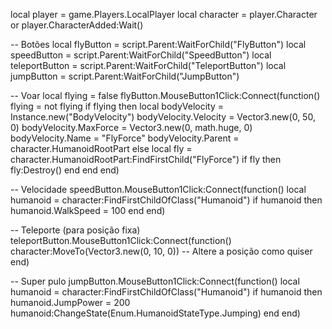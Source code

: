 local player = game.Players.LocalPlayer
local character = player.Character or player.CharacterAdded:Wait()

-- Botões
local flyButton = script.Parent:WaitForChild("FlyButton")
local speedButton = script.Parent:WaitForChild("SpeedButton")
local teleportButton = script.Parent:WaitForChild("TeleportButton")
local jumpButton = script.Parent:WaitForChild("JumpButton")

-- Voar
local flying = false
flyButton.MouseButton1Click:Connect(function()
	flying = not flying
	if flying then
		local bodyVelocity = Instance.new("BodyVelocity")
		bodyVelocity.Velocity = Vector3.new(0, 50, 0)
		bodyVelocity.MaxForce = Vector3.new(0, math.huge, 0)
		bodyVelocity.Name = "FlyForce"
		bodyVelocity.Parent = character.HumanoidRootPart
	else
		local fly = character.HumanoidRootPart:FindFirstChild("FlyForce")
		if fly then
			fly:Destroy()
		end
	end
end)

-- Velocidade
speedButton.MouseButton1Click:Connect(function()
	local humanoid = character:FindFirstChildOfClass("Humanoid")
	if humanoid then
		humanoid.WalkSpeed = 100
	end
end)

-- Teleporte (para posição fixa)
teleportButton.MouseButton1Click:Connect(function()
	character:MoveTo(Vector3.new(0, 10, 0)) -- Altere a posição como quiser
end)

-- Super pulo
jumpButton.MouseButton1Click:Connect(function()
	local humanoid = character:FindFirstChildOfClass("Humanoid")
	if humanoid then
		humanoid.JumpPower = 200
		humanoid:ChangeState(Enum.HumanoidStateType.Jumping)
	end
end)
